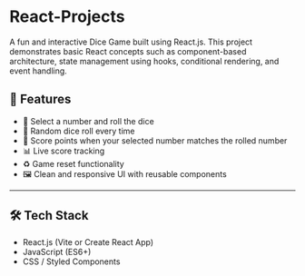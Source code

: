 # React-Projects
A fun and interactive Dice Game built using React.js. This project demonstrates basic React concepts such as component-based architecture, state management using hooks, conditional rendering, and event handling.

## 🚀 Features

- 🎯 Select a number and roll the dice
- 🎲 Random dice roll every time
- 🧠 Score points when your selected number matches the rolled number
- 📊 Live score tracking
- ♻️ Game reset functionality
- 🖼️ Clean and responsive UI with reusable components

---

## 🛠️ Tech Stack

- React.js (Vite or Create React App)
- JavaScript (ES6+)
- CSS / Styled Components
